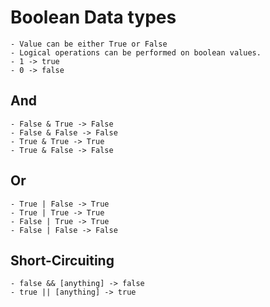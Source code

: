 # Boolean Data types
    - Value can be either True or False
    - Logical operations can be performed on boolean values.
    - 1 -> true 
    - 0 -> false

## And 
    - False & True -> False
    - False & False -> False
    - True & True -> True
    - True & False -> False

## Or 
    - True | False -> True
    - True | True -> True
    - False | True -> True
    - False | False -> False

## Short-Circuiting
    - false && [anything] -> false
    - true || [anything] -> true